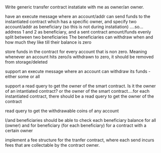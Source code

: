 Write generic transfer contract
instatiate with me as owner/an owner.

have an execute message where an account/addr can send funds to the instantiated contract which has a specific owner, and specify two account/addr as beneficiary (so this is not during instatiation) ....so... address 1 and 2 as beneficiary, and a sent contract amount/funds evenly split between two beneficiaries
The beneficiaries can withdraw when and how much they like till their balance is zero

store funds in the contract for every account that is non zero. Meaning whenever an account hits zero/is withdrawn to zero, it should be removed from storage/deleted

support an execute message where an account can withdraw its funds - either some or all

support a read query to get the owner of the smart contract. Is it the owner of an intantiated contract? or the owner of the smart contract....for each instantiated contract, there should be a read query to get the owner of the contract

read query to get the withdrawable coins of any account

I/and beneficiaries should be able to check each beneficiary balance for all (owner) and for beneficiary (for each beneficiary) for a contract with a certain owner


implement a fee structure for the tranfer contract, where each send incurs fees that are collectable by the contract owner.

